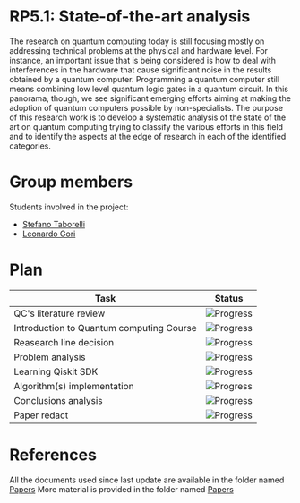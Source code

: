 # RP5.1: State-of-the-art analysis
The research on quantum computing today is still focusing mostly on addressing technical problems at the physical and hardware level. For instance, an important issue that is being considered is how to deal with interferences in the hardware that cause significant noise in the results obtained by a quantum computer. Programming a quantum computer still means combining low level quantum logic gates in a quantum circuit. In this panorama, though, we see significant emerging efforts aiming at making the adoption of quantum computers possible by non-specialists. The purpose of this research work is to develop a systematic analysis of the state of the art on quantum computing trying to classify the various efforts in this field and to identify the aspects at the edge of research in each of the identified categories.

# Group members
Students involved in the project: 
- [Stefano Taborelli](https://github.com/stefanotaborelli)
- [Leonardo Gori](https://github.com/LeoGori)

# Plan

| Task | Status | 
| ---  | --- |
| QC's literature review | ![Progress](https://progress-bar.dev/10/?title=InProgress) | 
| Introduction to Quantum computing Course | ![Progress](https://progress-bar.dev/85/?title=InProgress) | 
| Reasearch line decision | ![Progress](https://progress-bar.dev/0/?title=ToDo) | 
| Problem analysis | ![Progress](https://progress-bar.dev/0/?title=ToDo) |
| Learning Qiskit SDK | ![Progress](https://progress-bar.dev/0/?title=ToDo) |
| Algorithm(s) implementation | ![Progress](https://progress-bar.dev/0/?title=ToDo) |
| Conclusions analysis | ![Progress](https://progress-bar.dev/0/?title=ToDo) |
| Paper redact | ![Progress](https://progress-bar.dev/0/?title=ToDo) |

# References
All the documents used since last update are available in the folder named [Papers](https://github.com/Megapiro/SW2-21-22-Quantum-Project/tree/main/Taborelli-Gori/Papers)
More material is provided in the folder named [Papers](https://github.com/Megapiro/SW2-21-22-Quantum-Project/tree/main/Taborelli-Gori/ItQC)
